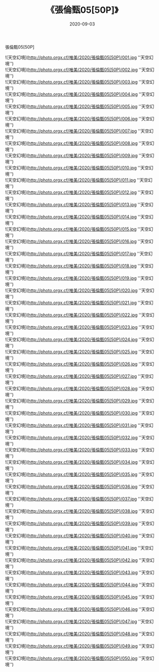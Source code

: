 ﻿---
layout: post
title:  《張倫甄05[50P]》
date:   2020-09-03
img: http://photo.orgx.cf/唯美/2020/張倫甄05[50P]/000.jpg
tags: [美女, 清纯, 唯美]
---

張倫甄05[50P]



![天空幻境](http://photo.orgx.cf/唯美/2020/張倫甄05[50P]/001.jpg ''天空幻境'') <br>
![天空幻境](http://photo.orgx.cf/唯美/2020/張倫甄05[50P]/002.jpg ''天空幻境'') <br>
![天空幻境](http://photo.orgx.cf/唯美/2020/張倫甄05[50P]/003.jpg ''天空幻境'') <br>
![天空幻境](http://photo.orgx.cf/唯美/2020/張倫甄05[50P]/004.jpg ''天空幻境'') <br>
![天空幻境](http://photo.orgx.cf/唯美/2020/張倫甄05[50P]/005.jpg ''天空幻境'') <br>
![天空幻境](http://photo.orgx.cf/唯美/2020/張倫甄05[50P]/006.jpg ''天空幻境'') <br>
![天空幻境](http://photo.orgx.cf/唯美/2020/張倫甄05[50P]/007.jpg ''天空幻境'') <br>
![天空幻境](http://photo.orgx.cf/唯美/2020/張倫甄05[50P]/008.jpg ''天空幻境'') <br>
![天空幻境](http://photo.orgx.cf/唯美/2020/張倫甄05[50P]/009.jpg ''天空幻境'') <br>
![天空幻境](http://photo.orgx.cf/唯美/2020/張倫甄05[50P]/010.jpg ''天空幻境'') <br>
![天空幻境](http://photo.orgx.cf/唯美/2020/張倫甄05[50P]/011.jpg ''天空幻境'') <br>
![天空幻境](http://photo.orgx.cf/唯美/2020/張倫甄05[50P]/012.jpg ''天空幻境'') <br>
![天空幻境](http://photo.orgx.cf/唯美/2020/張倫甄05[50P]/013.jpg ''天空幻境'') <br>
![天空幻境](http://photo.orgx.cf/唯美/2020/張倫甄05[50P]/014.jpg ''天空幻境'') <br>
![天空幻境](http://photo.orgx.cf/唯美/2020/張倫甄05[50P]/015.jpg ''天空幻境'') <br>
![天空幻境](http://photo.orgx.cf/唯美/2020/張倫甄05[50P]/016.jpg ''天空幻境'') <br>
![天空幻境](http://photo.orgx.cf/唯美/2020/張倫甄05[50P]/017.jpg ''天空幻境'') <br>
![天空幻境](http://photo.orgx.cf/唯美/2020/張倫甄05[50P]/018.jpg ''天空幻境'') <br>
![天空幻境](http://photo.orgx.cf/唯美/2020/張倫甄05[50P]/019.jpg ''天空幻境'') <br>
![天空幻境](http://photo.orgx.cf/唯美/2020/張倫甄05[50P]/020.jpg ''天空幻境'') <br>
![天空幻境](http://photo.orgx.cf/唯美/2020/張倫甄05[50P]/021.jpg ''天空幻境'') <br>
![天空幻境](http://photo.orgx.cf/唯美/2020/張倫甄05[50P]/022.jpg ''天空幻境'') <br>
![天空幻境](http://photo.orgx.cf/唯美/2020/張倫甄05[50P]/023.jpg ''天空幻境'') <br>
![天空幻境](http://photo.orgx.cf/唯美/2020/張倫甄05[50P]/024.jpg ''天空幻境'') <br>
![天空幻境](http://photo.orgx.cf/唯美/2020/張倫甄05[50P]/025.jpg ''天空幻境'') <br>
![天空幻境](http://photo.orgx.cf/唯美/2020/張倫甄05[50P]/026.jpg ''天空幻境'') <br>
![天空幻境](http://photo.orgx.cf/唯美/2020/張倫甄05[50P]/027.jpg ''天空幻境'') <br>
![天空幻境](http://photo.orgx.cf/唯美/2020/張倫甄05[50P]/028.jpg ''天空幻境'') <br>
![天空幻境](http://photo.orgx.cf/唯美/2020/張倫甄05[50P]/029.jpg ''天空幻境'') <br>
![天空幻境](http://photo.orgx.cf/唯美/2020/張倫甄05[50P]/030.jpg ''天空幻境'') <br>
![天空幻境](http://photo.orgx.cf/唯美/2020/張倫甄05[50P]/031.jpg ''天空幻境'') <br>
![天空幻境](http://photo.orgx.cf/唯美/2020/張倫甄05[50P]/032.jpg ''天空幻境'') <br>
![天空幻境](http://photo.orgx.cf/唯美/2020/張倫甄05[50P]/033.jpg ''天空幻境'') <br>
![天空幻境](http://photo.orgx.cf/唯美/2020/張倫甄05[50P]/034.jpg ''天空幻境'') <br>
![天空幻境](http://photo.orgx.cf/唯美/2020/張倫甄05[50P]/035.jpg ''天空幻境'') <br>
![天空幻境](http://photo.orgx.cf/唯美/2020/張倫甄05[50P]/036.jpg ''天空幻境'') <br>
![天空幻境](http://photo.orgx.cf/唯美/2020/張倫甄05[50P]/037.jpg ''天空幻境'') <br>
![天空幻境](http://photo.orgx.cf/唯美/2020/張倫甄05[50P]/038.jpg ''天空幻境'') <br>
![天空幻境](http://photo.orgx.cf/唯美/2020/張倫甄05[50P]/039.jpg ''天空幻境'') <br>
![天空幻境](http://photo.orgx.cf/唯美/2020/張倫甄05[50P]/040.jpg ''天空幻境'') <br>
![天空幻境](http://photo.orgx.cf/唯美/2020/張倫甄05[50P]/041.jpg ''天空幻境'') <br>
![天空幻境](http://photo.orgx.cf/唯美/2020/張倫甄05[50P]/042.jpg ''天空幻境'') <br>
![天空幻境](http://photo.orgx.cf/唯美/2020/張倫甄05[50P]/043.jpg ''天空幻境'') <br>
![天空幻境](http://photo.orgx.cf/唯美/2020/張倫甄05[50P]/044.jpg ''天空幻境'') <br>
![天空幻境](http://photo.orgx.cf/唯美/2020/張倫甄05[50P]/045.jpg ''天空幻境'') <br>
![天空幻境](http://photo.orgx.cf/唯美/2020/張倫甄05[50P]/046.jpg ''天空幻境'') <br>
![天空幻境](http://photo.orgx.cf/唯美/2020/張倫甄05[50P]/047.jpg ''天空幻境'') <br>
![天空幻境](http://photo.orgx.cf/唯美/2020/張倫甄05[50P]/048.jpg ''天空幻境'') <br>
![天空幻境](http://photo.orgx.cf/唯美/2020/張倫甄05[50P]/049.jpg ''天空幻境'') <br>
![天空幻境](http://photo.orgx.cf/唯美/2020/張倫甄05[50P]/050.jpg ''天空幻境'') <br>